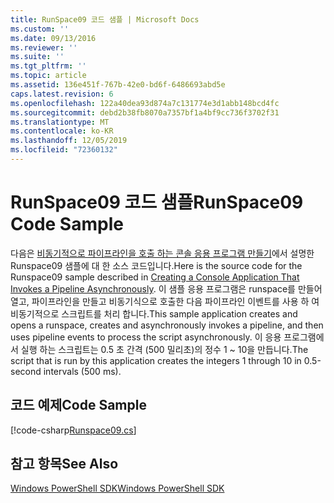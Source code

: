 ```yaml
---
title: RunSpace09 코드 샘플 | Microsoft Docs
ms.custom: ''
ms.date: 09/13/2016
ms.reviewer: ''
ms.suite: ''
ms.tgt_pltfrm: ''
ms.topic: article
ms.assetid: 136e451f-767b-42e0-bd6f-6486693abd5e
caps.latest.revision: 6
ms.openlocfilehash: 122a40dea93d874a7c131774e3d1abb148bcd4fc
ms.sourcegitcommit: debd2b38fb8070a7357bf1a4bf9cc736f3702f31
ms.translationtype: MT
ms.contentlocale: ko-KR
ms.lasthandoff: 12/05/2019
ms.locfileid: "72360132"
---
```

# <a name="runspace09-code-sample"></a><span data-ttu-id="07cb3-102">RunSpace09 코드 샘플</span><span class="sxs-lookup"><span data-stu-id="07cb3-102">RunSpace09 Code Sample</span></span>

<span data-ttu-id="07cb3-103">다음은 [비동기적으로 파이프라인을 호출 하는 콘솔 응용 프로그램 만들기](https://msdn.microsoft.com/en-us/198c1c94-2a06-457e-93ce-c0d910618e47)에서 설명한 Runspace09 샘플에 대 한 소스 코드입니다.</span><span class="sxs-lookup"><span data-stu-id="07cb3-103">Here is the source code for the Runspace09 sample described in [Creating a Console Application That Invokes a Pipeline Asynchronously](https://msdn.microsoft.com/en-us/198c1c94-2a06-457e-93ce-c0d910618e47).</span></span> <span data-ttu-id="07cb3-104">이 샘플 응용 프로그램은 runspace를 만들어 열고, 파이프라인을 만들고 비동기식으로 호출한 다음 파이프라인 이벤트를 사용 하 여 비동기적으로 스크립트를 처리 합니다.</span><span class="sxs-lookup"><span data-stu-id="07cb3-104">This sample application creates and opens a runspace, creates and asynchronously invokes a pipeline, and then uses pipeline events to process the script asynchronously.</span></span> <span data-ttu-id="07cb3-105">이 응용 프로그램에서 실행 하는 스크립트는 0.5 초 간격 (500 밀리초)의 정수 1 ~ 10을 만듭니다.</span><span class="sxs-lookup"><span data-stu-id="07cb3-105">The script that is run by this application creates the integers 1 through 10 in 0.5-second intervals (500 ms).</span></span>

## <a name="code-sample"></a><span data-ttu-id="07cb3-106">코드 예제</span><span class="sxs-lookup"><span data-stu-id="07cb3-106">Code Sample</span></span>

[!code-csharp[Runspace09.cs](../../../../powershell-sdk-samples/SDK-2.0/csharp/Runspace09/Runspace09.cs#L11-L113 "Runspace09.cs")]

## <a name="see-also"></a><span data-ttu-id="07cb3-107">참고 항목</span><span class="sxs-lookup"><span data-stu-id="07cb3-107">See Also</span></span>

[<span data-ttu-id="07cb3-108">Windows PowerShell SDK</span><span class="sxs-lookup"><span data-stu-id="07cb3-108">Windows PowerShell SDK</span></span>](../windows-powershell-reference.md)
